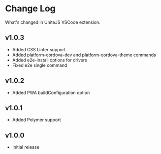 # Change Log

What's changed in UniteJS VSCode extension.

## v1.0.3

* Added CSS Linter support
* Added platform-cordova-dev and platform-cordova-theme commands
* Added e2e-install options for drivers
* Fixed e2e single command

## v1.0.2

* Added PWA buildConfiguration option

## v1.0.1

* Added Polymer support

## v1.0.0

* Initial release